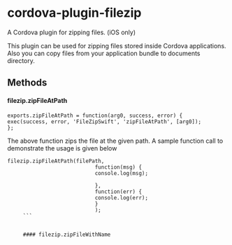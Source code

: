 # cordova-plugin-filezip
A Cordova plugin for zipping files. (iOS only)

This plugin can be used for zipping files stored inside Cordova applications. Also you can copy files from your application bundle to documents directory.


## Methods

#### filezip.zipFileAtPath

```
exports.zipFileAtPath = function(arg0, success, error) {
exec(success, error, 'FileZipSwift', 'zipFileAtPath', [arg0]);
};
```

The above function zips the file at the given path. A sample function call to demonstrate the usage is given below

```
filezip.zipFileAtPath(filePath,
                            function(msg) {
                            console.log(msg);
                            
                            },
                            function(err) {
                            console.log(err);
                            }
                            );
     ```
     
     
     #### filezip.zipFileWithName
     
     
